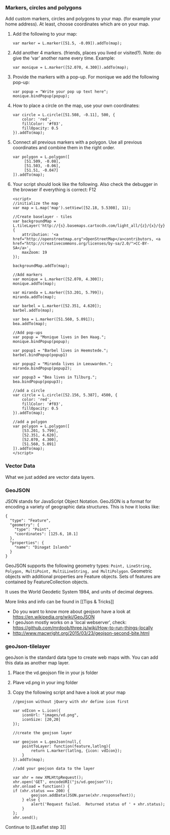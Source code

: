 ### Markers, circles and polygons
Add custom markers, circles and polygons to your map. (for example your home address). At least, choose coordinates which are on your map.

1. Add the following to your map:

	~~~~
	var marker = L.marker([51.5, -0.09]).addTo(map);
	~~~~

2. Add another 4 markers. (friends, places you lived or visited?). Note: do give the ‘var’ another name every time. Example:

	~~~~
	var monique = L.marker([52.070, 4.300]).addTo(map);
	~~~~

3. Provide the markers with a pop-up. For monique we add the following pop-up:

	~~~~
	var popup = "Write your pop up text here";
	monique.bindPopup(popup); 
	~~~~


4. How to place a circle on the map, use your own coordinates:

	~~~~
	var circle = L.circle([51.508, -0.11], 500, {
		color: 'red',
		fillColor: '#f03',
		fillOpacity: 0.5
	}).addTo(map);
	~~~~

5. Connect all previous markers with a polygon. Use all previous coordinates and combine them in the right order.

	~~~~
	var polygon = L.polygon([
		 [51.509, -0.08],
		 [51.503, -0.06],
		 [51.51, -0.047]
	]).addTo(map);
	~~~~


6. Your script should look like the following. Also check the debugger in the browser if everything is correct: F12

	~~~~
	<script>
	//initialize the map
	var map = L.map('map').setView([52.18, 5.5308], 11);
	
	//Create baselayer - tiles
	var backgroundMap = L.tileLayer('http://{s}.basemaps.cartocdn.com/light_all/{z}/{x}/{y}.png', {
		attribution: '<a href="http://openstreetmap.org">OpenStreetMap</a>contributors, <a href="http://creativecommons.org/licenses/by-sa/2.0/">CC-BY-SA</a>',
		maxZoom: 19
	});
	
	backgroundMap.addTo(map);
	
	//Add markers
	var monique = L.marker([52.070, 4.300]);
	monique.addTo(map);
	
	var miranda = L.marker([53.201, 5.799]);
	miranda.addTo(map);
	
	var barbel = L.marker([52.351, 4.620]);
	barbel.addTo(map);
	
	var bea = L.marker([51.560, 5.091]);
	bea.addTo(map);
	
	//Add pop-ups
	var popup = "Monique lives in Den Haag.";
	monique.bindPopup(popup);
	
	var popup1 = "Barbel lives in Heemstede.";
	barbel.bindPopup(popup1)
	
	var popup2 = "Miranda lives in Leeuwarden.";
	miranda.bindPopup(popup2);
	
	var popup3 = "Bea lives in Tilburg.";
	bea.bindPopup(popup3);
	
	//add a circle
	var circle = L.circle([52.156, 5.387], 4500, {
		color: 'red',
		fillColor: '#f03',
		fillOpacity: 0.5
	}).addTo(map);  
	
	//add a polygon   
	var polygon = L.polygon([
		[53.201, 5.799],
		[52.351, 4.620],
		[52.070, 4.300],
		[51.560, 5.091]
	]).addTo(map);
	</script>
	~~~~



### Vector Data

What we just added are vector data layers.


### GeoJSON

JSON stands for JavaScript Object Notation. 
GeoJSON is a format for encoding a variety of geographic data structures.
This is how it looks like:

	{
	  "type": "Feature",
	  "geometry": {
	    "type": "Point",
	    "coordinates": [125.6, 10.1]
	  },
	  "properties": {
	    "name": "Dinagat Islands"
	  }
	}

GeoJSON supports the following geometry types: `Point, LineString, Polygon, MultiPoint, MultiLineString, and MultiPolygon`. Geometric objects with additional properties are Feature objects. Sets of features are contained by FeatureCollection objects.

It uses the World Geodetic System 1984, and units of decimal degrees.

More links and info can be found in [[Tips & Tricks]]

* Do you want to know more about geojson have a look at https://en.wikipedia.org/wiki/GeoJSON
* ! geoJson mostly works on a 'local webserver', check: https://github.com/mrdoob/three.js/wiki/How-to-run-things-locally
* http://www.macwright.org/2015/03/23/geojson-second-bite.html 


### geoJson-tilelayer
geoJson is the standard data type to create web maps with. You can add this data as another map layer.

1. Place the vd.geojson file in your js folder
2. Plave vd.png in your img folder
3. Copy the following script and have a look at your map

	~~~~
	//geojson without jQuery with xhr define icon first
	
	var vdIcon = L.icon({
		iconUrl: "images/vd.png",
		iconSize: [20,20]
	});
	
	//create the geojson layer
	
	var geojson = L.geoJson(null,{
		pointToLayer: function(feature,latlng){
			return L.marker(latlng, {icon: vdIcon});
		}
	}).addTo(map);

	//add your geojson data to the layer

	var xhr = new XMLHttpRequest();
	xhr.open('GET', encodeURI("js/vd.geojson"));
	xhr.onload = function() {
	if (xhr.status === 200) {
			geojson.addData(JSON.parse(xhr.responseText));
		} else {
			alert('Request failed.  Returned status of ' + xhr.status);
		}
	};
	xhr.send();
	~~~~

Continue to [[Leaflet step 3]]
